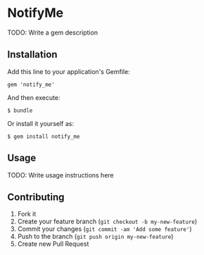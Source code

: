 # NotifyMe

TODO: Write a gem description

## Installation

Add this line to your application's Gemfile:

    gem 'notify_me'

And then execute:

    $ bundle

Or install it yourself as:

    $ gem install notify_me

## Usage

TODO: Write usage instructions here

## Contributing

1. Fork it
2. Create your feature branch (`git checkout -b my-new-feature`)
3. Commit your changes (`git commit -am 'Add some feature'`)
4. Push to the branch (`git push origin my-new-feature`)
5. Create new Pull Request
